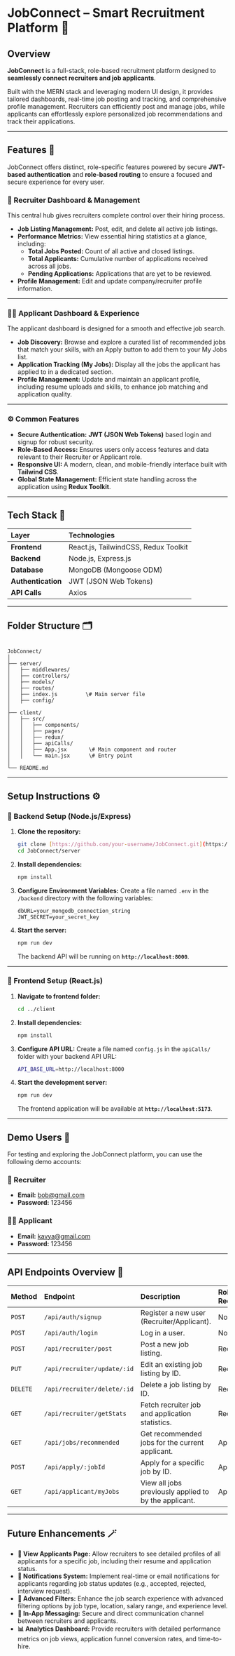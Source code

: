 
# JobConnect – Smart Recruitment Platform 🚀

## Overview

**JobConnect** is a full-stack, role-based recruitment platform designed to **seamlessly connect recruiters and job applicants**.

Built with the MERN stack and leveraging modern UI design, it provides tailored dashboards, real-time job posting and tracking, and comprehensive profile management. Recruiters can efficiently post and manage jobs, while applicants can effortlessly explore personalized job recommendations and track their applications.

---

## Features 🧠

JobConnect offers distinct, role-specific features powered by secure **JWT-based authentication** and **role-based routing** to ensure a focused and secure experience for every user.

### 👔 Recruiter Dashboard & Management

This central hub gives recruiters complete control over their hiring process.

* **Job Listing Management:** Post, edit, and delete all active job listings.
* **Performance Metrics:** View essential hiring statistics at a glance, including:
    * **Total Jobs Posted:** Count of all active and closed listings.
    * **Total Applicants:** Cumulative number of applications received across all jobs.
    * **Pending Applications:** Applications that are yet to be reviewed.
* **Profile Management:** Edit and update company/recruiter profile information.

---

### 👩‍💻 Applicant Dashboard & Experience

The applicant dashboard is designed for a smooth and effective job search.

* **Job Discovery:** Browse and explore a curated list of recommended jobs that match your skills, with an Apply button to add them to your My Jobs list.
* **Application Tracking (My Jobs):** Display all the jobs the applicant has applied to in a dedicated section.
* **Profile Management:** Update and maintain an applicant profile, including resume uploads and skills, to enhance job matching and application quality.

---

### ⚙️ Common Features

* **Secure Authentication:** **JWT (JSON Web Tokens)** based login and signup for robust security.
* **Role-Based Access:** Ensures users only access features and data relevant to their Recruiter or Applicant role.
* **Responsive UI:** A modern, clean, and mobile-friendly interface built with **Tailwind CSS**.
* **Global State Management:** Efficient state handling across the application using **Redux Toolkit**.

---

## Tech Stack 🧱

| Layer | Technologies |
| :--- | :--- |
| **Frontend** | React.js, TailwindCSS, Redux Toolkit |
| **Backend** | Node.js, Express.js |
| **Database** | MongoDB (Mongoose ODM) |
| **Authentication** | JWT (JSON Web Tokens) |
| **API Calls** | Axios |

---

## Folder Structure 🗂️

```

JobConnect/
│
├── server/
│   ├── middlewares/
│   ├── controllers/      
│   ├── models/           
│   ├── routes/           
│   ├── index.js         \# Main server file
│   ├── config/           
│
├── client/
│   ├── src/
│   │   ├── components/   
│   │   ├── pages/        
│   │   ├── redux/        
│   │   ├── apiCalls/     
│   │   ├── App.jsx       \# Main component and router
│   │   └── main.jsx      \# Entry point
│ 
└── README.md

````

---

## Setup Instructions ⚙️

### 🔹 Backend Setup (Node.js/Express)

1.  **Clone the repository:**
    ```bash
    git clone [https://github.com/your-username/JobConnect.git](https://github.com/your-username/JobConnect.git)
    cd JobConnect/server
    ```

2.  **Install dependencies:**
    ```bash
    npm install
    ```

3.  **Configure Environment Variables:**
    Create a file named `.env` in the `/backend` directory with the following variables:
    ```env
    dbURL=your_mongodb_connection_string
    JWT_SECRET=your_secret_key
    ```

4.  **Start the server:**
    ```bash
    npm run dev
    ```
    The backend API will be running on **`http://localhost:8000`**.

---

### 🔹 Frontend Setup (React.js)

1.  **Navigate to frontend folder:**
    ```bash
    cd ../client
    ```

2.  **Install dependencies:**
    ```bash
    npm install
    ```

3.  **Configure API URL:**
    Create a file named `config.js` in the `apiCalls/` folder with your backend API URL:
    ```bash
    API_BASE_URL=http://localhost:8000
    ```

4.  **Start the development server:**
    ```bash
    npm run dev
    ```
    The frontend application will be available at **`http://localhost:5173`**.

---


## Demo Users 🔑

For testing and exploring the JobConnect platform, you can use the following demo accounts:

### 👔 Recruiter
- **Email:** bob@gmail.com
- **Password:** 123456

### 👩‍💻 Applicant
- **Email:** kavya@gmail.com
- **Password:** 123456

---


## API Endpoints Overview 🧾

| Method | Endpoint | Description | Role Required |
| :--- | :--- | :--- | :--- |
| `POST` | `/api/auth/signup` | Register a new user (Recruiter/Applicant). | No |
| `POST` | `/api/auth/login` | Log in a user. | No |
| `POST` | `/api/recruiter/post` | Post a new job listing. | Recruiter |
| `PUT` | `/api/recruiter/update/:id` | Edit an existing job listing by ID. | Recruiter |
| `DELETE` | `/api/recruiter/delete/:id` | Delete a job listing by ID. | Recruiter |
| `GET` | `/api/recruiter/getStats` | Fetch recruiter job and application statistics. | Recruiter |
| `GET` | `/api/jobs/recommended` | Get recommended jobs for the current applicant. | Applicant |
| `POST` | `/api/apply/:jobId` | Apply for a specific job by ID. | Applicant |
| `GET` | `/api/applicant/myJobs` | View all jobs previously applied to by the applicant. | Applicant |

---

## Future Enhancements 🪄

* **👀 View Applicants Page:** Allow recruiters to see detailed profiles of all applicants for a specific job, including their resume and application status.
* **🔔 Notifications System:** Implement real-time or email notifications for applicants regarding job status updates (e.g., accepted, rejected, interview request).
* **🎯 Advanced Filters:** Enhance the job search experience with advanced filtering options by job type, location, salary range, and experience level.
* **💬 In-App Messaging:** Secure and direct communication channel between recruiters and applicants.
* **📊 Analytics Dashboard:** Provide recruiters with detailed performance metrics on job views, application funnel conversion rates, and time-to-hire.
